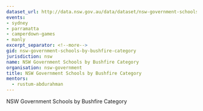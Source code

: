 ```yaml
---
dataset_url: http://data.nsw.gov.au/data/dataset/nsw-government-schools-by-bushfire-category
events:
- sydney
- parramatta
- camperdown-games
- manly
excerpt_separator: <!--more-->
gid: nsw-government-schools-by-bushfire-category
jurisdiction: nsw
name: NSW Government Schools by Bushfire Category
organisation: nsw-government
title: NSW Government Schools by Bushfire Category
mentors:
  - rustum-abdurahman
---
```


NSW Government Schools by Bushfire Category